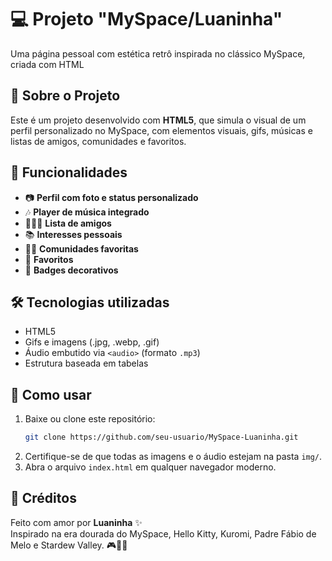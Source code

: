 # 💻 Projeto "MySpace/Luaninha"  

Uma página pessoal com estética retrô inspirada no clássico MySpace, criada com HTML

## 📄 Sobre o Projeto

Este é um projeto desenvolvido com **HTML5**, que simula o visual de um perfil personalizado no MySpace, com elementos visuais, gifs, músicas e listas de amigos, comunidades e favoritos. 

## 🎯 Funcionalidades

- 📷 **Perfil com foto e status personalizado**  
- 🎶 **Player de música integrado** 
- 🧑‍🤝‍🧑 **Lista de amigos** 
- 📚 **Interesses pessoais** 
- 🧑‍💻 **Comunidades favoritas** 
- 🍿 **Favoritos** 
- 🏅 **Badges decorativos** 

## 🛠️ Tecnologias utilizadas

- HTML5
- Gifs e imagens (.jpg, .webp, .gif)
- Áudio embutido via `<audio>` (formato `.mp3`)
- Estrutura baseada em tabelas

## 🚀 Como usar

1. Baixe ou clone este repositório:
   ```bash
   git clone https://github.com/seu-usuario/MySpace-Luaninha.git
   ```
2. Certifique-se de que todas as imagens e o áudio estejam na pasta `img/`.
3. Abra o arquivo `index.html` em qualquer navegador moderno.

## 💖 Créditos

Feito com amor por **Luaninha** ✨  
Inspirado na era dourada do MySpace, Hello Kitty, Kuromi, Padre Fábio de Melo e Stardew Valley. 🎮🎀🐸  
